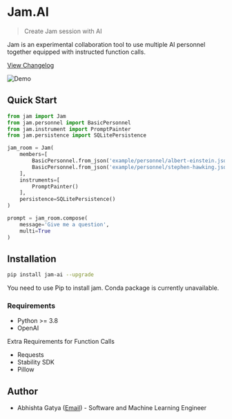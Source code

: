 # Jam.AI

> Create Jam session with AI

Jam is an experimental collaboration tool to use multiple AI personnel together equipped with instructed function calls.

[View Changelog](https://github.com/abhishtagatya/jam/blob/master/CHANGELOG.md)

![Demo](https://raw.githubusercontent.com/abhishtagatya/jam/master/docs/demo.png)

## Quick Start

```python
from jam import Jam
from jam.personnel import BasicPersonnel
from jam.instrument import PromptPainter
from jam.persistence import SQLitePersistence

jam_room = Jam(
    members=[
        BasicPersonnel.from_json('example/personnel/albert-einstein.json'),
        BasicPersonnel.from_json('example/personnel/stephen-hawking.json')
    ],
    instruments=[
        PromptPainter()
    ],
    persistence=SQLitePersistence()
)

prompt = jam_room.compose(
    message='Give me a question',
    multi=True
)

```

## Installation

```bash
pip install jam-ai --upgrade
```
You need to use Pip to install jam. Conda package is currently unavailable.

### Requirements
* Python >= 3.8
* OpenAI

Extra Requirements for Function Calls
* Requests
* Stability SDK
* Pillow

## Author
* Abhishta Gatya ([Email](mailto:abhishtagatya@yahoo.com)) - Software and Machine Learning Engineer
